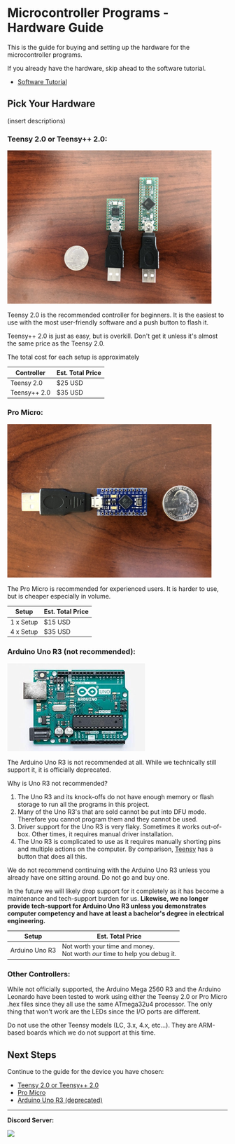 # Microcontroller Programs - Hardware Guide

This is the guide for buying and setting up the hardware for the microcontroller programs.

If you already have the hardware, skip ahead to the software tutorial.
- [Software Tutorial](/Wiki/Software/README.md)

## Pick Your Hardware

(insert descriptions)


### Teensy 2.0 or Teensy++ 2.0:

<img src="images/teensy-basic.jpg" height="350">

Teensy 2.0 is the recommended controller for beginners. It is the easiest to use with the most user-friendly software and a push button to flash it.

Teensy++ 2.0 is just as easy, but is overkill. Don't get it unless it's almost the same price as the Teensy 2.0.

The total cost for each setup is approximately

| **Controller** | **Est. Total Price** |
| --- | --- |
| Teensy 2.0 | $25 USD |
| Teensy++ 2.0 | $35 USD |


### Pro Micro:

<img src="images/pro-micro-basic.jpg" height="350">

The Pro Micro is recommended for experienced users. It is harder to use, but is cheaper especially in volume.

| **Setup** | **Est. Total Price** |
| --- | --- |
| 1 x Setup | $15 USD |
| 4 x Setup | $35 USD |

### Arduino Uno R3 (not recommended):

<img src="images/uno-r3.jpg" height="200">

The Arduino Uno R3 is not recommended at all. While we technically still support it, it is officially deprecated.

Why is Uno R3 not recommended?

1. The Uno R3 and its knock-offs do not have enough memory or flash storage to run all the programs in this project.
2. Many of the Uno R3's that are sold cannot be put into DFU mode. Therefore you cannot program them and they cannot be used.
3. Driver support for the Uno R3 is very flaky. Sometimes it works out-of-box. Other times, it requires manual driver installation.
4. The Uno R3 is complicated to use as it requires manually shorting pins and multiple actions on the computer. By comparison, [Teensy](Teensy2.md) has a button that does all this.

We do not recommend continuing with the Arduino Uno R3 unless you already have one sitting around. Do not go and buy one.

In the future we will likely drop support for it completely as it has become a maintenance and tech-support burden for us. **Likewise, we no longer provide tech-support for Arduino Uno R3 unless you demonstrates computer competency and have at least a bachelor's degree in electrical engineering.**

| **Setup** | **Est. Total Price** |
| --- | --- |
| Arduino Uno R3 | Not worth your time and money.<br>Not worth *our* time to help you debug it. |

### Other Controllers:

While not officially supported, the Arduino Mega 2560 R3 and the Arduino Leonardo have been tested to work using either the Teensy 2.0 or Pro Micro .hex files since they all use the same ATmega32u4 processor. The only thing that won't work are the LEDs since the I/O ports are different.

Do not use the other Teensy models (LC, 3.x, 4.x, etc...). They are ARM-based boards which we do not support at this time.


## Next Steps

Continue to the guide for the device you have chosen:

- [Teensy 2.0 or Teensy++ 2.0](Teensy2.md)
- [Pro Micro](ProMicro.md)
- [Arduino Uno R3 (deprecated)](ArduinoUnoR3.md)

<hr>

**Discord Server:** 

[<img src="https://canary.discordapp.com/api/guilds/695809740428673034/widget.png?style=banner2">](https://discord.gg/cQ4gWxN)

